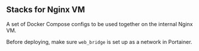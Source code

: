 ## Stacks for Nginx VM
A set of Docker Compose configs to be used together on the internal Nginx VM.

Before deploying, make sure `web_bridge` is set up as a network in Portainer.